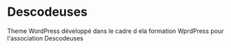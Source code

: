 # Descodeuses
Theme WordPress développé dans le cadre d ela formation WprdPress pour l'association Descodeuses
